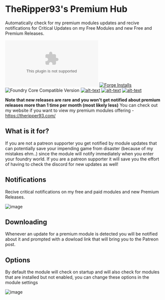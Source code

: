 # TheRipper93's Premium Hub

Automatically check for my premium modules updates and recive notifications for Critical Updates on my Free Modules and new Free and Premium Releases.

![Latest Release Download Count](https://img.shields.io/github/downloads/theripper93/theripper-premium-hub/latest/module.zip?color=2b82fc&label=DOWNLOADS&style=for-the-badge) [![Forge Installs](https://img.shields.io/badge/dynamic/json?label=Forge%20Installs&query=package.installs&suffix=%25&url=https%3A%2F%2Fforge-vtt.com%2Fapi%2Fbazaar%2Fpackage%2Ftheripper-premium-hub&colorB=03ff1c&style=for-the-badge)](https://forge-vtt.com/bazaar#package=theripper-premium-hub) ![Foundry Core Compatible Version](https://img.shields.io/badge/dynamic/json.svg?url=https%3A%2F%2Fraw.githubusercontent.com%2Ftheripper93%2Ftheripper-premium-hub%2Fmain%2Fmodule.json&label=Foundry%20Version&query=$.compatibleCoreVersion&colorB=orange&style=for-the-badge) [![alt-text](https://img.shields.io/badge/-Website-%23ffcb77?style=for-the-badge)](https://www.patreon.com/theripper93) [![alt-text](https://img.shields.io/badge/-Patreon-%23ff424d?style=for-the-badge)](https://www.patreon.com/theripper93) [![alt-text](https://img.shields.io/badge/-Discord-%235662f6?style=for-the-badge)](https://discord.gg/F53gBjR97G)

**Note that new releases are rare and you won't get notified about premium releases more than 1 time per month (most likely less)**
You can check out my website if you want to view my premium modules offering - https://theripper93.com/

## What is it for?

If you are not a patreon supporter you get notified by module updates that can potentially save your impending game from disaster (because of my mistakes ehm..) since the module will notify immediately when you enter your foundry world. 
If you are a patreon supporter it will save you the effort of having to check the discord for new updates as well!

## Notifications

Recive critical notifications on my free and paid modules and new Premium Releases.

![image](https://user-images.githubusercontent.com/1346839/162640908-41e20721-eff5-4070-a7fb-d801cb06e666.png)


## Downloading

Whenever an update for a premium module is detected you will be notified about it and prompted with a dowload link that will bring you to the Patreon post.

## Options

By default the module will check on startup and will also check for modules that are installed but not enabled, you can change these options in the module settings

![image](https://user-images.githubusercontent.com/1346839/162621231-c5c7f7f8-ad05-494d-8d82-d7e3c61c47df.png)
